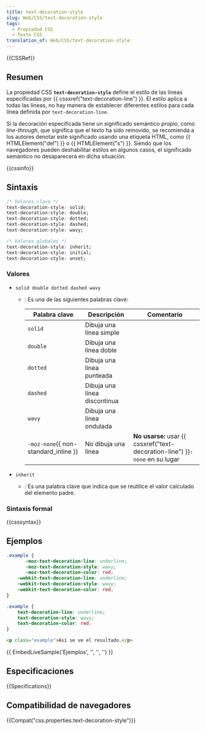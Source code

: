 ```yaml
---
title: text-decoration-style
slug: Web/CSS/text-decoration-style
tags:
  - Propiedad CSS
  - Texto CSS
translation_of: Web/CSS/text-decoration-style
---
```


{{CSSRef}}

## Resumen

La propiedad CSS **`text-decoration-style`** define el estilo de las líneas especificadas por {{ cssxref("text-decoration-line") }}. El estilo aplica a todas las líneas, no hay manera de establecer diferentes estilos para cada línea definida por `text-decoration-line`.

Si la decoración especificada tiene un significado semántico propio, como _line-through_, que significa que el texto ha sido removido, se recomienda a los autores denotar este significado usando una etiqueta HTML, como {{ HTMLElement("del") }} o {{ HTMLElement("s") }}. Siendo que los navegadores pueden deshabilitar estilos en algunos casos, el significado semántico no desaparecerá en dicha situación.

{{cssinfo}}

## Sintaxis

```css
/* Valores clave */
text-decoration-style: solid;
text-decoration-style: double;
text-decoration-style: dotted;
text-decoration-style: dashed;
text-decoration-style: wavy;

/* Valores globales */
text-decoration-style: inherit;
text-decoration-style: initial;
text-decoration-style: unset;
```

### Valores

- `solid double dotted dashed wavy`

  - : Es una de las siguientes palabras clave:

    | Palabra clave                                 | Descripción                  | Comentario                                                                               |
    | --------------------------------------------- | ---------------------------- | ---------------------------------------------------------------------------------------- |
    | `solid`                                       | Dibuja una línea simple      |                                                                                          |
    | `double`                                      | Dibuja una línea doble       |                                                                                          |
    | `dotted`                                      | Dibuja una línea punteada    |                                                                                          |
    | `dashed`                                      | Dibuja una línea discontinua |                                                                                          |
    | `wavy`                                        | Dibuja una línea ondulada    |                                                                                          |
    | `-moz-none`{{ non-standard_inline }} | No dibuja una línea          | **No usarse:** usar {{ cssxref("text-decoration-line") }}`: none` en su lugar |

- `inherit`
  - : Es una palabra clave que indica que se reutilice el valor calculado del elemento padre.

### Sintaxis formal

{{csssyntax}}

## Ejemplos

```css
.example {
       -moz-text-decoration-line: underline;
       -moz-text-decoration-style: wavy;
       -moz-text-decoration-color: red;
    -webkit-text-decoration-line: underline;
    -webkit-text-decoration-style: wavy;
    -webkit-text-decoration-color: red;
}
```

```css
.example {
    text-decoration-line: underline;
    text-decoration-style: wavy;
    text-decoration-color: red;
}
```

```html
<p class="example">Así se ve el resultado.</p>
```

{{ EmbedLiveSample('Ejemplos', '', '', '') }}

## Especificaciones

{{Specifications}}

## Compatibilidad de navegadores

{{Compat("css.properties.text-decoration-style")}}
